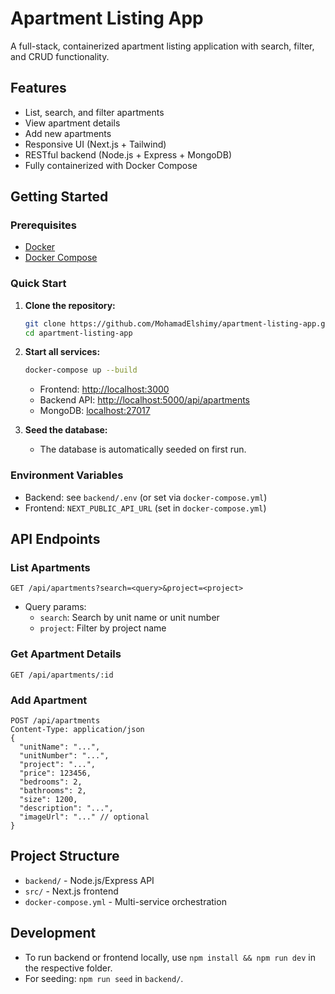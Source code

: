 # Apartment Listing App

A full-stack, containerized apartment listing application with search, filter, and CRUD functionality.

## Features
- List, search, and filter apartments
- View apartment details
- Add new apartments
- Responsive UI (Next.js + Tailwind)
- RESTful backend (Node.js + Express + MongoDB)
- Fully containerized with Docker Compose

## Getting Started

### Prerequisites
- [Docker](https://www.docker.com/get-started)
- [Docker Compose](https://docs.docker.com/compose/)

### Quick Start

1. **Clone the repository:**
   ```bash
   git clone https://github.com/MohamadElshimy/apartment-listing-app.git
   cd apartment-listing-app
   ```
2. **Start all services:**
   ```bash
   docker-compose up --build
   ```
   - Frontend: [http://localhost:3000](http://localhost:3000)
   - Backend API: [http://localhost:5000/api/apartments](http://localhost:5000/api/apartments)
   - MongoDB: [localhost:27017](mongodb://admin:password@localhost:27017/apartments?authSource=admin)

3. **Seed the database:**
   - The database is automatically seeded on first run.

### Environment Variables
- Backend: see `backend/.env` (or set via `docker-compose.yml`)
- Frontend: `NEXT_PUBLIC_API_URL` (set in `docker-compose.yml`)

## API Endpoints

### List Apartments
```
GET /api/apartments?search=<query>&project=<project>
```
- Query params:
  - `search`: Search by unit name or unit number
  - `project`: Filter by project name

### Get Apartment Details
```
GET /api/apartments/:id
```

### Add Apartment
```
POST /api/apartments
Content-Type: application/json
{
  "unitName": "...",
  "unitNumber": "...",
  "project": "...",
  "price": 123456,
  "bedrooms": 2,
  "bathrooms": 2,
  "size": 1200,
  "description": "...",
  "imageUrl": "..." // optional
}
```

## Project Structure
- `backend/` - Node.js/Express API
- `src/` - Next.js frontend
- `docker-compose.yml` - Multi-service orchestration

## Development
- To run backend or frontend locally, use `npm install && npm run dev` in the respective folder.
- For seeding: `npm run seed` in `backend/`.
